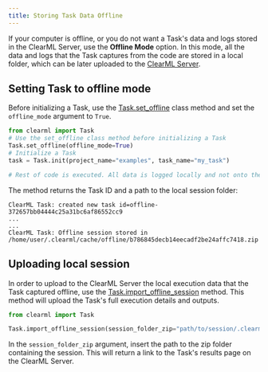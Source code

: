 ```yaml
---
title: Storing Task Data Offline
---
```


If your computer is offline, or you do not want a Task's data and logs stored in the ClearML Server, use
the **Offline Mode** option. In this mode, all the data and logs that the Task captures from the code are stored in a 
local folder, which can be later uploaded to the [ClearML Server](../deploying_clearml/clearml_server.md).

## Setting Task to offline mode

Before initializing a Task, use the [Task.set_offline](../references/sdk/task.md##taskset_offline) class method and set the 
`offline_mode` argument to `True`.

```python
from clearml import Task
# Use the set_offline class method before initializing a Task
Task.set_offline(offline_mode=True)
# Initialize a Task 
task = Task.init(project_name="examples", task_name="my_task")

# Rest of code is executed. All data is logged locally and not onto the server
```

The method returns the Task ID and a path to the local session folder:

```console
ClearML Task: created new task id=offline-372657bb04444c25a31bc6af86552cc9
...
...
ClearML Task: Offline session stored in /home/user/.clearml/cache/offline/b786845decb14eecadf2be24affc7418.zip
```

## Uploading local session

In order to upload to the ClearML Server the local execution data that the Task captured offline, use the 
[Task.import_offline_session](../references/sdk/task.md##taskimport_offline_session) method. This method will upload the 
Task's full execution details and outputs. 

```python
from clearml import Task

Task.import_offline_session(session_folder_zip="path/to/session/.clearml/cache/offline/b786845decb14eecadf2be24affc7418.zip")
```

In the `session_folder_zip` argument, insert the path to the zip folder containing the session. 
This will return a link to the Task's results page on the ClearML Server. 